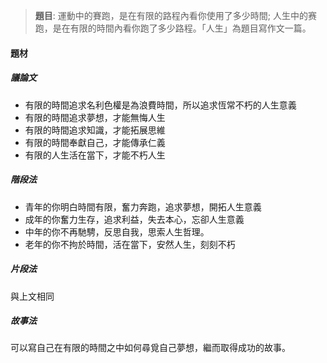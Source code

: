 > **題目**:
> 運動中的賽跑，是在有限的路程內看你使用了多少時間; 人生中的赛跑，是在有限的時間內看你跑了多少路程。「人生」為題目寫作文一篇。

#### 題材
##### 議論文
- 有限的時間追求名利色權是為浪費時間，所以追求恆常不朽的人生意義
- 有限的時間追求夢想，才能無悔人生
- 有限的時間追求知識，才能拓展思維
- 有限的時間奉獻自己，才能傳承仁義
- 有限的人生活在當下，才能不朽人生

##### 階段法
- 青年的你明白時間有限，奮力奔跑，追求夢想，開拓人生意義
- 成年的你奮力生存，追求利益，失去本心，忘卻人生意義
- 中年的你不再馳騁，反思自我，思索人生哲理。
- 老年的你不拘於時間，活在當下，安然人生，刻刻不朽

##### 片段法
與上文相同

##### 故事法
可以寫自己在有限的時間之中如何尋覓自己夢想，繼而取得成功的故事。
